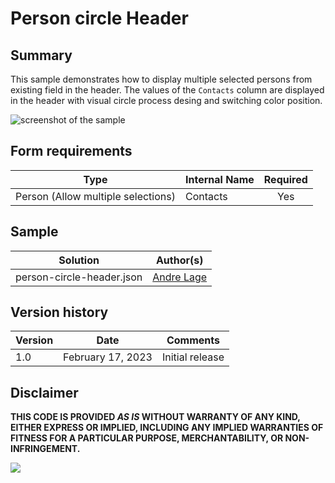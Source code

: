 # Person circle Header

## Summary
This sample demonstrates how to display multiple selected persons from existing field in the header. The values of the `Contacts` column are displayed in the header with visual circle process desing and switching color position.

![screenshot of the sample](./assets/screenshot.png)

## Form requirements

|Type                   |Internal Name|Required|
|-----------------------|-------------|:------:|
|Person (Allow multiple selections)|Contacts     |Yes     |

## Sample

Solution|Author(s)
--------|---------
person-circle-header.json | [Andre Lage](https://github.com/aaclage)

## Version history

Version |Date             |Comments
--------|-----------------|--------
1.0     |February 17, 2023 |Initial release

## Disclaimer
**THIS CODE IS PROVIDED *AS IS* WITHOUT WARRANTY OF ANY KIND, EITHER EXPRESS OR IMPLIED, INCLUDING ANY IMPLIED WARRANTIES OF FITNESS FOR A PARTICULAR PURPOSE, MERCHANTABILITY, OR NON-INFRINGEMENT.**

<img src="https://pnptelemetry.azurewebsites.net/list-formatting/form-samples/person-circle-header" />
